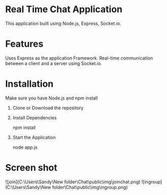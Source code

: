 # Real Time Chat Application

This application built using Node.js, Express, Socket.io.

# Features

Uses Express as the application Framework.
Real-time communication between a client and a server using Socket.io.

# Installation

Make sure you have Node.js and npm install

1. Clone or Download the repository

2. Install Dependencies

    npm install

3. Start the Application

    node app.js

# Screen shot

![join](C:\Users\Sandy\New folder\Chat\public\img\joinchat.png)
![ingroup](C:\Users\Sandy\New folder\Chat\public\img\ingroup.png)
